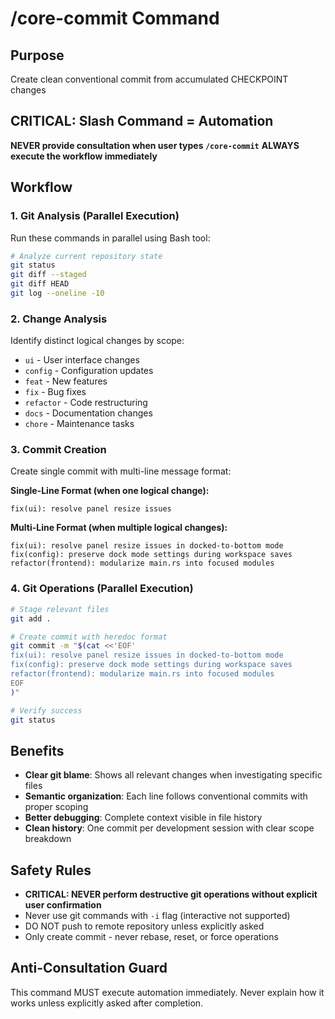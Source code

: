 # /core-commit Command

## Purpose
Create clean conventional commit from accumulated CHECKPOINT changes

## CRITICAL: Slash Command = Automation

**NEVER provide consultation when user types `/core-commit`**
**ALWAYS execute the workflow immediately**

## Workflow

### 1. Git Analysis (Parallel Execution)
Run these commands in parallel using Bash tool:

```bash
# Analyze current repository state
git status
git diff --staged
git diff HEAD
git log --oneline -10
```

### 2. Change Analysis
Identify distinct logical changes by scope:
- `ui` - User interface changes
- `config` - Configuration updates  
- `feat` - New features
- `fix` - Bug fixes
- `refactor` - Code restructuring
- `docs` - Documentation changes
- `chore` - Maintenance tasks

### 3. Commit Creation
Create single commit with multi-line message format:

**Single-Line Format (when one logical change):**
```
fix(ui): resolve panel resize issues
```

**Multi-Line Format (when multiple logical changes):**
```
fix(ui): resolve panel resize issues in docked-to-bottom mode
fix(config): preserve dock mode settings during workspace saves  
refactor(frontend): modularize main.rs into focused modules
```

### 4. Git Operations (Parallel Execution)
```bash
# Stage relevant files
git add .

# Create commit with heredoc format
git commit -m "$(cat <<'EOF'
fix(ui): resolve panel resize issues in docked-to-bottom mode
fix(config): preserve dock mode settings during workspace saves
refactor(frontend): modularize main.rs into focused modules
EOF
)"

# Verify success
git status
```

## Benefits
- **Clear git blame**: Shows all relevant changes when investigating specific files
- **Semantic organization**: Each line follows conventional commits with proper scoping
- **Better debugging**: Complete context visible in file history
- **Clean history**: One commit per development session with clear scope breakdown

## Safety Rules
- **CRITICAL: NEVER perform destructive git operations without explicit user confirmation**
- Never use git commands with `-i` flag (interactive not supported)
- DO NOT push to remote repository unless explicitly asked
- Only create commit - never rebase, reset, or force operations

## Anti-Consultation Guard
This command MUST execute automation immediately. Never explain how it works unless explicitly asked after completion.